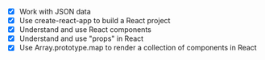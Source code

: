 - [X] Work with JSON data
- [X] Use create-react-app to build a React project
- [X] Understand and use React components
- [X] Understand and use "props" in React
- [X] Use Array.prototype.map to render a collection of components in React